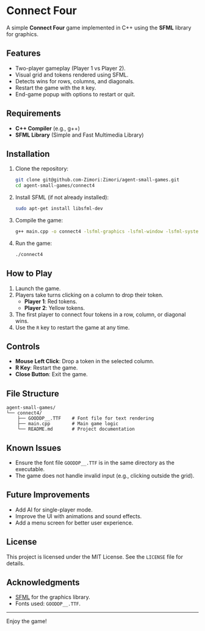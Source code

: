 # Connect Four

A simple **Connect Four** game implemented in C++ using the **SFML** library for graphics.

## Features

- Two-player gameplay (Player 1 vs Player 2).
- Visual grid and tokens rendered using SFML.
- Detects wins for rows, columns, and diagonals.
- Restart the game with the `R` key.
- End-game popup with options to restart or quit.

## Requirements

- **C++ Compiler** (e.g., g++)
- **SFML Library** (Simple and Fast Multimedia Library)

## Installation

1. Clone the repository:

   ```bash
   git clone git@github.com-Zimori:Zimori/agent-small-games.git
   cd agent-small-games/connect4
   ```

2. Install SFML (if not already installed):

   ```bash
   sudo apt-get install libsfml-dev
   ```

3. Compile the game:

   ```bash
   g++ main.cpp -o connect4 -lsfml-graphics -lsfml-window -lsfml-system
   ```

4. Run the game:

   ```bash
   ./connect4
   ```

## How to Play

1. Launch the game.
2. Players take turns clicking on a column to drop their token.
   - **Player 1**: Red tokens.
   - **Player 2**: Yellow tokens.
3. The first player to connect four tokens in a row, column, or diagonal wins.
4. Use the `R` key to restart the game at any time.

## Controls

- **Mouse Left Click**: Drop a token in the selected column.
- **R Key**: Restart the game.
- **Close Button**: Exit the game.

## File Structure

```
agent-small-games/
└── connect4/
    ├── GOODDP__.TTF    # Font file for text rendering
    ├── main.cpp        # Main game logic
    └── README.md       # Project documentation
```

## Known Issues

- Ensure the font file `GOODDP__.TTF` is in the same directory as the executable.
- The game does not handle invalid input (e.g., clicking outside the grid).

## Future Improvements

- Add AI for single-player mode.
- Improve the UI with animations and sound effects.
- Add a menu screen for better user experience.

## License

This project is licensed under the MIT License. See the `LICENSE` file for details.

## Acknowledgments

- [SFML](https://www.sfml-dev.org/) for the graphics library.
- Fonts used: `GOODDP__.TTF`.

---
Enjoy the game!
